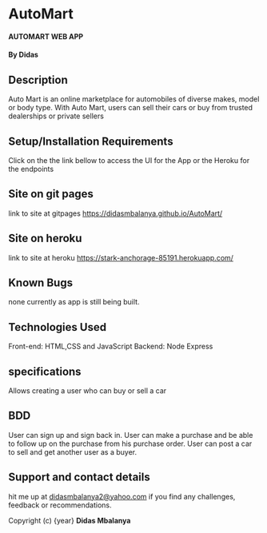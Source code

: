 # AutoMart
#### AUTOMART WEB APP
#### By **Didas**
## Description
Auto Mart is an online marketplace for automobiles of diverse makes, model or body type. With Auto Mart, users can sell their cars or buy from trusted dealerships or private sellers


## Setup/Installation Requirements
Click on the the link bellow to access the UI for the App or the Heroku for the endpoints
## Site on git pages
link to site at gitpages https://didasmbalanya.github.io/AutoMart/
## Site on heroku
link to site at heroku https://stark-anchorage-85191.herokuapp.com/
## Known Bugs
none currently as app is still being built.
## Technologies Used
Front-end: HTML,CSS and JavaScript
Backend: Node Express 
## specifications
Allows creating a user who can buy or sell a car
## BDD
User can sign up and sign back in.
User can make a purchase and be able to follow up on the purchase from his purchase order.
User can post a car to sell and get another user as a buyer.

## Support and contact details
hit me up at didasmbalanya2@yahoo.com if you find any challenges, feedback or recommendations.

Copyright (c) {year} **Didas Mbalanya**